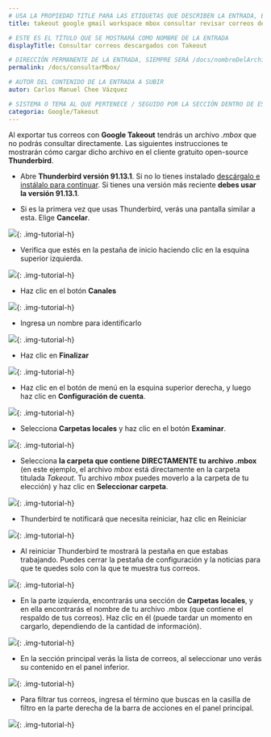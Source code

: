```yaml
---
# USA LA PROPIEDAD TITLE PARA LAS ETIQUETAS QUE DESCRIBEN LA ENTRADA, ÉSTAS SERÁ USADO EN LA BÚSQUEDA
title: takeout google gmail workspace mbox consultar revisar correos descarga descargados exportar exportados

# ESTE ES EL TÍTULO QUE SE MOSTRARÁ COMO NOMBRE DE LA ENTRADA
displayTitle: Consultar correos descargados con Takeout

# DIRECCIÓN PERMANENTE DE LA ENTRADA, SIEMPRE SERÁ /docs/nombreDelArchivo/
permalink: /docs/consultarMbox/

# AUTOR DEL CONTENIDO DE LA ENTRADA A SUBIR
autor: Carlos Manuel Chee Vázquez

# SISTEMA O TEMA AL QUE PERTENECE / SEGUIDO POR LA SECCIÓN DENTRO DE ESE SISTEMA O TEMA
categoria: Google/Takeout
---
```


Al exportar tus correos con **Google Takeout** tendrás un archivo *.mbox* que no podrás consultar directamente. Las siguientes instrucciones te mostrarán cómo cargar dicho archivo en el cliente gratuito open-source **Thunderbird**.

- Abre **Thunderbird versión 91.13.1**. Si no lo tienes instalado [descárgalo e instálalo para continuar](/assets/apps/Thunderbird-Setup-91.13.1.exe). Si tienes una versión más reciente **debes usar la versión 91.13.1**.

- Si es la primera vez que usas Thunderbird, verás una pantalla similar a esta. Elige **Cancelar**.

![](/assets/img/docs/google/workspace-takeout-mbox-01.png){: .img-tutorial-h}

- Verifica que estés en la pestaña de inicio haciendo clic en la esquina superior izquierda.

![](/assets/img/docs/google/workspace-takeout-mbox-02.png){: .img-tutorial-h}

- Haz clic en el botón **Canales**

![](/assets/img/docs/google/workspace-takeout-mbox-03.png){: .img-tutorial-h}

- Ingresa un nombre para identificarlo

![](/assets/img/docs/google/workspace-takeout-mbox-04.png){: .img-tutorial-h}

- Haz clic en **Finalizar**

![](/assets/img/docs/google/workspace-takeout-mbox-05.png){: .img-tutorial-h}

- Haz clic en el botón de menú en la esquina superior derecha, y luego haz clic en **Configuración de cuenta**.

![](/assets/img/docs/google/workspace-takeout-mbox-06.png){: .img-tutorial-h}

- Selecciona **Carpetas locales** y haz clic en el botón **Examinar**. 

![](/assets/img/docs/google/workspace-takeout-mbox-07.png){: .img-tutorial-h}

- Selecciona **la carpeta que contiene DIRECTAMENTE tu archivo .mbox** (en este ejemplo, el archivo *mbox* está directamente en la carpeta titulada *Takeout*. Tu archivo *mbox* puedes moverlo a la carpeta de tu elección) y haz clic en **Seleccionar carpeta**. 

![](/assets/img/docs/google/workspace-takeout-mbox-08.png){: .img-tutorial-h}

- Thunderbird te notificará que necesita reiniciar, haz clic en Reiniciar

![](/assets/img/docs/google/workspace-takeout-mbox-09.png){: .img-tutorial-h}

- Al reiniciar Thunderbird te mostrará la pestaña en que estabas trabajando. Puedes cerrar la pestaña de configuración y la noticias para que te quedes solo con la que te muestra tus correos.

![](/assets/img/docs/google/workspace-takeout-mbox-10.png){: .img-tutorial-h}

- En la parte izquierda, encontrarás una sección de **Carpetas locales**, y en ella encontrarás el nombre de tu archivo .mbox (que contiene el respaldo de tus correos). Haz clic en él (puede tardar un momento en cargarlo, dependiendo de la cantidad de información).

![](/assets/img/docs/google/workspace-takeout-mbox-11.png){: .img-tutorial-h}

- En la sección principal verás la lista de correos, al seleccionar uno verás su contenido en el panel inferior.

![](/assets/img/docs/google/workspace-takeout-mbox-12.png){: .img-tutorial-h}

- Para filtrar tus correos, ingresa el término que buscas en la casilla de filtro en la parte derecha de la barra de acciones en el panel principal.

![](/assets/img/docs/google/workspace-takeout-mbox-13.png){: .img-tutorial-h}